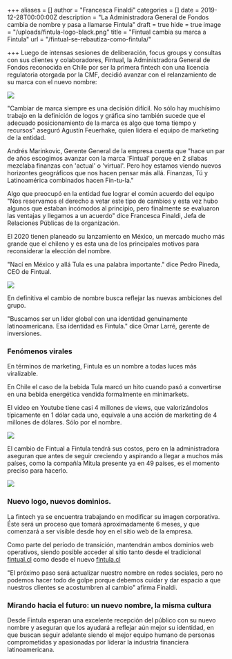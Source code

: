 +++
aliases = []
author = "Francesca Finaldi"
categories = []
date = 2019-12-28T00:00:00Z
description = "La Administradora General de Fondos cambia de nombre y pasa a llamarse Fintula"
draft = true
hide = true
image = "/uploads/fintula-logo-black.png"
title = "Fintual cambia su marca a Fintula"
url = "/fintual-se-rebautiza-como-fintula/"

+++
Luego de intensas sesiones de deliberación, focus groups y consultas con sus clientes y colaboradores, Fintual, la Administradora General de Fondos reconocida en Chile por ser la primera fintech con una licencia regulatoria otorgada por la CMF, decidió avanzar con el relanzamiento de su marca con el nuevo nombre:

![](/uploads/fintula-logo-black.png)

"Cambiar de marca siempre es una decisión difícil. No sólo hay muchísimo trabajo en la definición de logos y gráfica sino también sucede que el adecuado posicionamiento de la marca es algo que toma tiempo y recursos" aseguró Agustín Feuerhake, quien lidera el equipo de marketing de la entidad.

Andrés Marinkovic, Gerente General de la empresa cuenta que "hace un par de años escogimos avanzar con la marca 'Fintual' porque en 2 sílabas mezclaba finanzas con 'actual' o 'virtual'. Pero hoy estamos viendo nuevos horizontes geográficos que nos hacen pensar más allá. Finanzas, Tú y Latinoamérica combinados hacen Fin-tu-la."

Algo que preocupó en la entidad fue lograr el común acuerdo del equipo "Nos reservamos el derecho a vetar este tipo de cambios y esta vez hubo algunos que estaban incómodos al principio, pero finalmente se evaluaron las ventajas y llegamos a un acuerdo" dice Francesca Finaldi, Jefa de Relaciones Públicas de la organización.

El 2020 tienen planeado su lanzamiento en México, un mercado mucho más grande que el chileno y es esta una de los principales motivos para reconsiderar la elección del nombre.

"Nací en México y allá Tula es una palabra importante." dice Pedro Pineda, CEO de Fintual.

![](https://s3.us-west-2.amazonaws.com/secure.notion-static.com/6c6954dc-23e2-40f0-803a-0b94015c803f/Untitled.png?X-Amz-Algorithm=AWS4-HMAC-SHA256&X-Amz-Credential=ASIAT73L2G45AA4YDI4I%2F20191227%2Fus-west-2%2Fs3%2Faws4_request&X-Amz-Date=20191227T205228Z&X-Amz-Expires=86400&X-Amz-Security-Token=IQoJb3JpZ2luX2VjECwaCXVzLXdlc3QtMiJIMEYCIQCicM1cCdGNpm%2B2bj1w%2BpZggUwf6N8RUltEFYtMWeeVzwIhAPkKQSSToUGdD7RkvKuxa5faCLqFilgyjBputn6uG%2BykKr0DCJX%2F%2F%2F%2F%2F%2F%2F%2F%2F%2FwEQABoMMjc0NTY3MTQ5MzcwIgxH28olVrBJhOXf%2BM8qkQNkzJEMm%2FZZ5GZ7maT1263aM0fcb2TRzspMp2a0ShBQvyMD5NiVmchoDLHPyKOc0TNrmZRG0EDubF3LIUzb%2BT2joj614fMGqqAS7y7jQ999oO5e2DyqkHgjWOx1qDVee2si1NW2Bhz3SdLA0khuMHBZoRCqY1nx5NvJDl8LTL55ZOlgNhE%2Bnd2dnH6fBsyxbu5G8Ns6qE0ptW7iHSafk9C8K3d%2BZCnY%2FefLWOuhSleaif%2B2i2IR5EP09jXz7bdKDIM2GN%2BO41pgxApTx83gLXc5ptk96lkfmpEMjV%2FW4B3yyQcRVyGT%2FRnwVInhYQ8WHJhpPdybY3LBrrEYVfQFD0GOla1ItGT4%2BSuvU5e9PVbz4%2Fkw04miwl34Gh2%2BxV7qxshx20f9YhDxdJOzSg4wiknKg2aoP6nPK7KwILo%2BCccr9R7F8k%2BeBo84gY%2Bv1YxIHTt91wO%2BnkCNs4TrbVOwNNtKLsSWMEAHDJdH2aw%2BETpS95dM8JegBYMGvRuZkMiI8VXw%2B%2FwM9shjoD1PzVVKCH8QuzCSu5nwBTrqAS7I7I%2FS%2FBWSI8Q1%2BryBjWdbIR0o%2FN44fpXWke3o2UE7j%2FtkS0ORut%2BaVmSk402k5TUsKX1e21C1084hdPQ8OmSOJhKnX8ZvtR%2FWD6gH2KXDhDHZ6eM8vk267P9x8WkI%2B6M7uc26rlVT98T1c3E4TtU2IxTa4EmLpmZ7QQgxuVZYvYEigVMBa%2Fge7n3bvjycbOAFNZxNVgNZVLBYsEhuPW9gmJoycMxrR5Y17ZOiAcvjSlow0N3rEEfE2h7sOxJa8GK7H3UFpB6IVCZ4aedII8nQiJ0xKGUlkhyu94DJij5gkatbUpErvIhM8g%3D%3D&X-Amz-Signature=57bd5e14776471e4bb7344f240f12cdab9f740bf424702cf47b8987efc073548&X-Amz-SignedHeaders=host&response-content-disposition=filename%20%3D%22Untitled.png%22)

En definitiva el cambio de nombre busca reflejar las nuevas ambiciones del grupo.

"Buscamos ser un líder global con una identidad genuinamente latinoamericana. Esa identidad es Fintula." dice Omar Larré, gerente de inversiones.

### Fenómenos virales

En términos de marketing, Fintula es un nombre a todas luces más viralizable.

En Chile el caso de la bebida Tula marcó un hito cuando pasó a convertirse en una bebida energética vendida formalmente en minimarkets.

El video en Youtube tiene casi 4 millones de views, que valorizándolos típicamente en 1 dólar cada uno, equivale a una acción de marketing de 4 millones de dólares. Sólo por el nombre.

![](https://s3.us-west-2.amazonaws.com/secure.notion-static.com/cba3ac69-d7c6-45b8-aaeb-15e52374997b/Untitled.png?X-Amz-Algorithm=AWS4-HMAC-SHA256&X-Amz-Credential=ASIAT73L2G45ABXIJVHN%2F20191228%2Fus-west-2%2Fs3%2Faws4_request&X-Amz-Date=20191228T111052Z&X-Amz-Expires=86400&X-Amz-Security-Token=IQoJb3JpZ2luX2VjEDUaCXVzLXdlc3QtMiJHMEUCIBfBcqUvl2CxrM19xGxRsVGjFNYIxPmRlptvAtbOQxtzAiEAshNGcT2zlmv1u%2FSHaC%2B%2BoybN3m8rQFsKGfC04TmdmlgqvQMInv%2F%2F%2F%2F%2F%2F%2F%2F%2F%2FARAAGgwyNzQ1NjcxNDkzNzAiDPFdWrlQmWCSNI1JYSqRA4xYyxs9CMWAqnh8RWb4gTgOCFtSqce20Y1vSScb3p%2B4Q8X3GsOv9oboFpVB4Ajy%2FGcZMHUoFxcW1rMar5rStS0llyOnMs6p6ctqT4KJh5%2Fu1eeiNC5T7RkX9Pji5y0LItoODaZ2b60ZW2UJSHokN0jG3RdkLZx5Y5rfBUviXhxHRyejPZzSleyUcyWN1szK%2Fygebo5u%2BPzjW745fLIAyk185J3O7W6WQNnwH%2B%2FNlN0crVZX8mKSqb6RHauRinzdYm4BZR9%2Fs1Bz8lEKm17PXCiWDykR%2FNkgCK0%2Bz76NnZnsvrGIawJ6vnrHfMuXG4KT1wj1f%2FBlGcryx1%2BfZyKG0LdFNQ3%2FyILG8yMEaNoJ2UcH4VLh2TD9IkwCm8owO3lTC42zcd2CXYjTOLCPslE5f%2B4xvx%2BGBwJnJ29VnsV1CXkpBH6Y%2BAZ6iQ1FDo3R4%2BjSErPsJgw0ZtyozD84oZnJhr%2FKlujmNHYUAHt3drH41M8piqpx2xIv1fmoWNLfeIL%2BOEzpQuUcu57kIKJLXQWPc%2FJzMITHm%2FAFOusBTSrcA96OlpE8HSItjjQh7bLwpiVHv6c2izrD2RT71oPYrqdhHqcKavskFbYNJM4F2EzD5cyRRLbu6bt%2FZszXxp0YebzU3%2BuN9jE1nosROI0IWeWCfFGqn3pNSSLIO7VhLPjd5PY%2FmVmdj7vGCfW5OoqX6FZ%2F0cBjZqeIZJx%2FxpTAhEgNnIovUPipNOEeEYR4PltA%2BNhm5wuiMIEHF3kUy4nhMrkLAP%2B7SVD6n7aMQK4SfjsJXI3c%2BqzsVXm0mRjMJNdcz2LHmgQnKQM9z54b7avReyo%2Fcpyxnh4SEos3dibnH0cnQNbZ3e1gDg%3D%3D&X-Amz-Signature=d860bc33c74be9bf945c68aa7b9744d10f411490ab7d9307caf2e19dbcce648f&X-Amz-SignedHeaders=host&response-content-disposition=filename%20%3D%22Untitled.png%22)

El cambio de Fintual a Fintula tendrá sus costos, pero en la administradora aseguran que antes de seguir creciendo y aspirando a llegar a muchos más países, como la compañía Mitula presente ya en 49 países, es el momento preciso para hacerlo.

![](https://s3.us-west-2.amazonaws.com/secure.notion-static.com/987cece1-d5cf-4725-b89e-b2fc207f5f78/Untitled.png?X-Amz-Algorithm=AWS4-HMAC-SHA256&X-Amz-Credential=ASIAT73L2G45FLR7XVOB%2F20191227%2Fus-west-2%2Fs3%2Faws4_request&X-Amz-Date=20191227T205359Z&X-Amz-Expires=86400&X-Amz-Security-Token=IQoJb3JpZ2luX2VjEC0aCXVzLXdlc3QtMiJIMEYCIQC58yAybP34ZnXedleMNAntf0Vbr8nAIAXhffgtupIpVAIhAKUA%2FU2we0RrmYt47ykuOhnTaTTDAy0x%2BPl7qFB3yn87Kr0DCJb%2F%2F%2F%2F%2F%2F%2F%2F%2F%2FwEQABoMMjc0NTY3MTQ5MzcwIgzFcN0rAWgQalXv98wqkQPgSy1E%2BnolLCy8MwEXg0uAUyohL01AsnODNMW9u7wC8ZHbHfe0%2BseUJk2wM9znRl5esnre35Fw6sw7xREZOPAkSmWUz%2Fbv5P95Q65ggWpu7FS6b4kxaB9XwCt0Pv2gPOiTx088QFNZ6Tc7xcCDl%2FZg8vTgqb0KMKaKrUFJ41o1uYvDx6u2FlqlqvTxwuVdnM7kOvxgwAXUW%2FyJnIflbo4aNPCc0NbWYhh3nI0TG351Ejt5OKWcxYaCV4If17dQNAnOtksMVNvBJCBtx5PlRoHnsMD2umu3b%2F2uN4ze6BAXcjERhUL7DekDKSlt4ejvvnYf6NlTQfv0vH%2F4PryB2HSC2azJT10Qh1QeaZ8y8ehcJjAxlCK6W%2FY67vX6a5kuYGoXrbPRE0RF06LSHuxI2hqKJg9oT2qBVrW2ww%2B%2B6u%2Fw0DIzdD1dkTT0F9dLaMbcWH5eoJcOVrHU4jGZdidxt7XAQSDEZn4W%2B%2FM4%2F%2FUrddDLr7iksHE8%2FvXjETsV1JC35qFJ%2BwGVzp4FZN760mQwLkRWpDCw15nwBTrqAVM%2FdAj2m9Wmg0IYsXJk1%2B0XQxHxt10qPkEhUC%2BFGNJSLhK8gs%2BAgqCNnQBxmEZS1td3Pal0iY7iovn1BsrIaGCcqRHCvb7WEa1NTMGzHGuVpkug%2B6%2B5fVzi%2BY1wd9YSqMNJO%2BADYgMbFfw1EH%2FvjBv7ObtmxpJEsPzRXV%2BUH8F5Unc405GtjflPNLG3Gt8W5%2FCqqScdLbfAFrL9i5AgXhG66Ch%2BTyYLDcuPCFO4j%2FLjYj8rEM%2FwyVpYQtcGSDXs%2Fo58%2BGoc%2BJqijTyBWE5TAdHU54JR4UfWYNIdxC9yPnBwGVxuWDRrLApa2A%3D%3D&X-Amz-Signature=d44ec97d5196ddc7882be6c41f97a932b30d890b37d93c8b5e25ffa7395659e7&X-Amz-SignedHeaders=host&response-content-disposition=filename%20%3D%22Untitled.png%22)

### Nuevo logo, nuevos dominios.

La fintech ya se encuentra trabajando en modificar su imagen corporativa. Éste será un proceso que tomará aproximadamente 6 meses, y que comenzará a ser visible desde hoy en el sitio web de la empresa.

Como parte del período de transición, mantendrán ambos dominios web operativos, siendo posible acceder al sitio tanto desde el tradicional [fintual.cl](http://fintual.cl) como desde el nuevo [fintula.cl](http://fintula.cl)

"El próximo paso será actualizar nuestro nombre en redes sociales, pero no podemos hacer todo de golpe porque debemos cuidar y dar espacio a que nuestros clientes se acostumbren al cambio" afirma Finaldi.

### Mirando hacia el futuro: un nuevo nombre, la misma cultura

Desde Fintula esperan una excelente recepción del público con su nuevo nombre y aseguran que los ayudará a reflejar aún mejor su identidad, en que buscan seguir adelante siendo el mejor equipo humano de personas comprometidas y apasionadas por liderar la industria financiera latinoamericana.